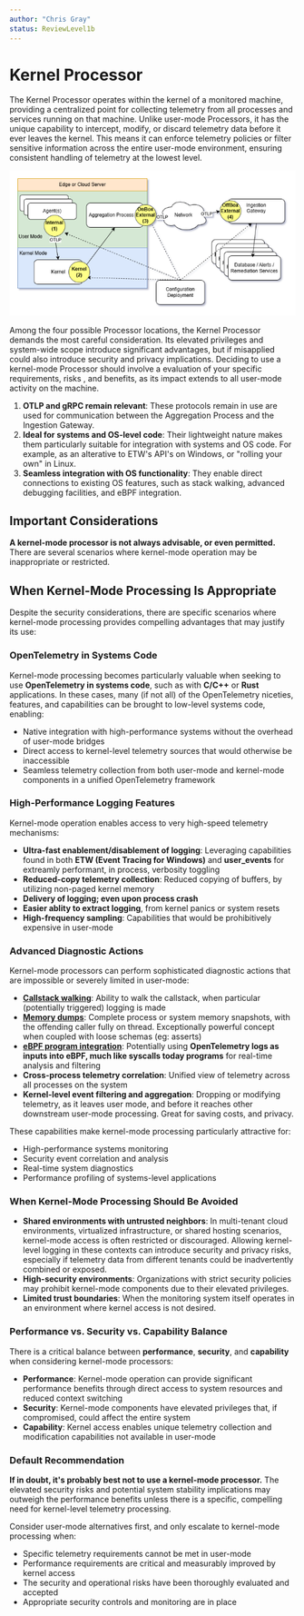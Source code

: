 ```yaml
---
author: "Chris Gray"
status: ReviewLevel1b
---
```


# Kernel Processor

The Kernel Processor operates within the kernel of a monitored machine,
providing a centralized point for collecting telemetry from all processes and
services running on that machine. Unlike user-mode Processors, it has the unique
capability to intercept, modify, or discard telemetry data before it ever leaves
the kernel. This means it can enforce telemetry policies or filter sensitive
information across the entire user-mode environment, ensuring consistent
handling of telemetry at the lowest level.

![](../orig_media/Architecture.Boxes.Full.DynamicTelemetry.drawio.png)

Among the four possible Processor locations, the Kernel Processor demands the
most careful consideration. Its elevated privileges and system-wide scope
introduce significant advantages, but if misapplied could also introduce
security and privacy implications. Deciding to use a kernel-mode Processor
should involve a  evaluation of your specific requirements, risks , and
benefits, as its impact extends to all user-mode activity on the machine.

1. **OTLP and gRPC remain relevant**: These protocols remain in use are used for
   communication between the Aggregation Process and the Ingestion Gateway.
2. **Ideal for systems and OS-level code**: Their lightweight nature makes them
   particularly suitable for integration with systems and OS code. For example,
   as an alterative to ETW's API's on Windows, or "rolling your own" in Linux.
3. **Seamless integration with OS functionality**: They enable direct
   connections to existing OS features, such as stack walking, advanced
   debugging facilities, and eBPF integration.

## Important Considerations

**A kernel-mode processor is not always advisable, or even permitted.** There
are several scenarios where kernel-mode operation may be inappropriate or
restricted.

## When Kernel-Mode Processing Is Appropriate

Despite the security considerations, there are specific scenarios where
kernel-mode processing provides compelling advantages that may justify its use:

### OpenTelemetry in Systems Code

Kernel-mode processing becomes particularly valuable when seeking to use
**OpenTelemetry in systems code**, such as with **C/C++** or **Rust**
applications. In these cases, many (if not all) of the OpenTelemetry niceties,
features, and capabilities can be brought to low-level systems code, enabling:

- Native integration with high-performance systems without the overhead of
  user-mode bridges
- Direct access to kernel-level telemetry sources that would otherwise be
  inaccessible
- Seamless telemetry collection from both user-mode and kernel-mode components
  in a unified OpenTelemetry framework

### High-Performance Logging Features

Kernel-mode operation enables access to very high-speed telemetry mechanisms:

- **Ultra-fast enablement/disablement of logging**: Leveraging capabilities
  found in both **ETW (Event Tracing for Windows)** and **user_events** for
  extreamly performant, in process, verbosity toggling
- **Reduced-copy telemetry collection**: Reduced copying of buffers, by
  utilizing non-paged kernel memory
- **Delivery of logging; even upon process crash**
- **Easier ablity to extract logging**, from kernel panics or system resets
- **High-frequency sampling**: Capabilities that would be prohibitively
  expensive in user-mode

### Advanced Diagnostic Actions

Kernel-mode processors can perform sophisticated diagnostic actions that are
impossible or severely limited in user-mode:

- **[Callstack walking](./Architecture.Action.CallstackWalk.document.md)**:
  Ability to walk the callstack, when particular (potentially triggered) logging
  is made
- **[Memory dumps](./Architecture.Action.MemoryDump.document.md)**: Complete
  process or system memory snapshots, with the offending caller fully on thread.
  Exceptionally powerful concept when coupled with loose schemas (eg: asserts)
- **[eBPF program integration](./Architecture.Probe.eBPF.document.md)**:
  Potentially using **OpenTelemetry logs as inputs into eBPF, much like syscalls
  today programs** for real-time analysis and filtering
- **Cross-process telemetry correlation**: Unified view of telemetry across all
  processes on the system
- **Kernel-level event filtering and aggregation**: Dropping or modifying
  telemetry, as it leaves user mode, and before it reaches other downstream
  user-mode processing. Great for saving costs, and privacy.

These capabilities make kernel-mode processing particularly attractive for:

- High-performance systems monitoring
- Security event correlation and analysis
- Real-time system diagnostics
- Performance profiling of systems-level applications

### When Kernel-Mode Processing Should Be Avoided

- **Shared environments with untrusted neighbors**: In multi-tenant cloud
  environments, virtualized infrastructure, or shared hosting scenarios,
  kernel-mode access is often restricted or discouraged. Allowing kernel-level
  logging in these contexts can introduce security and privacy risks, especially
  if telemetry data from different tenants could be inadvertently combined or
  exposed.
- **High-security environments**: Organizations with strict security policies
  may prohibit kernel-mode components due to their elevated privileges.
- **Limited trust boundaries**: When the monitoring system itself operates in an
  environment where kernel access is not desired.

### Performance vs. Security vs. Capability Balance

There is a critical balance between **performance**, **security**, and
**capability** when considering kernel-mode processors:

- **Performance**: Kernel-mode operation can provide significant performance
  benefits through direct access to system resources and reduced context
  switching
- **Security**: Kernel-mode components have elevated privileges that, if
  compromised, could affect the entire system
- **Capability**: Kernel access enables unique telemetry collection and
  modification capabilities not available in user-mode

### Default Recommendation

**If in doubt, it's probably best not to use a kernel-mode processor.** The
elevated security risks and potential system stability implications may outweigh
the performance benefits unless there is a specific, compelling need for
kernel-level telemetry processing.

Consider user-mode alternatives first, and only escalate to kernel-mode
processing when:

- Specific telemetry requirements cannot be met in user-mode
- Performance requirements are critical and measurably improved by kernel access
- The security and operational risks have been thoroughly evaluated and accepted
- Appropriate security controls and monitoring are in place
